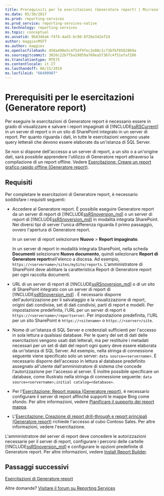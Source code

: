 ```yaml
---
title: Prerequisiti per le esercitazioni (Generatore report) | Microsoft Docs
ms.date: 05/30/2017
ms.prod: reporting-services
ms.prod_service: reporting-services-native
ms.technology: reporting-services
ms.topic: conceptual
ms.assetid: 9b8346a6-f4f4-4ad3-bc98-8f2be342ef2d
author: maggiesMSFT
ms.author: maggies
ms.openlocfilehash: 450a490e5c4f54f9fec2e88c1c73bfbf8502869a
ms.sourcegitcommit: 3026c22b7fba19059a769ea5f367c4f51efaf286
ms.translationtype: MTE75
ms.contentlocale: it-IT
ms.lasthandoff: 06/15/2019
ms.locfileid: "66499987"
---
```

# <a name="prerequisites-for-tutorials-report-builder"></a>Prerequisiti per le esercitazioni (Generatore report)

Per eseguire le esercitazioni di Generatore report è necessario essere in grado di visualizzare e salvare i report impaginati di [!INCLUDE[ssRSCurrent](../includes/ssrscurrent-md.md)] in un server di report o in un sito di SharePoint integrato in un server di report. Per quanto riguarda i dati, in tutte le esercitazioni vengono usate query letterali che devono essere elaborate da un'istanza di SQL Server.  
  
Se non si dispone dell'accesso a un server di report, a un sito o a un'origine dati, sarà possibile apprendere l'utilizzo di Generatore report attraverso la compilazione di un report offline. Vedere [Esercitazione: Creare un report grafico rapido offline &#40;Generatore report&#41;](../reporting-services/report-builder/tutorial-create-a-quick-chart-report-offline-report-builder.md).  

## <a name="requirements"></a>Requisiti

Per completare le esercitazioni di Generatore report, è necessario soddisfare i requisiti seguenti:  
  
-   Accedere al Generatore report. È possibile eseguire Generatore report da un server di report di [!INCLUDE[ssRSnoversion_md](../includes/ssrsnoversion-md.md)] o un server di report di [!INCLUDE[ssRSnoversion_md](../includes/ssrsnoversion-md.md)] in modalità integrata SharePoint. Nei diversi tipi di server l'unica differenza riguarda il primo passaggio, ovvero l'apertura di Generatore report.  
  
    In un server di report selezionare **Nuovo** > **Report impaginato**.
  
    In un server di report in modalità integrata SharePoint, nella scheda **Documenti** selezionare **Nuovo documento**, quindi selezionare **Report di Generatore report**nell'elenco a discesa. Ad esempio, `https://<servername>/sites/mySite/reports`. L'amministratore di SharePoint deve abilitare la caratteristica Report di Generatore report per ogni raccolta documenti.  
  
-   URL di un server di report di [!INCLUDE[ssRSnoversion_md](../includes/ssrsnoversion-md.md)] o di un sito di SharePoint integrato con un server di report di [!INCLUDE[ssRSnoversion_md](../includes/ssrsnoversion-md.md)] . È necessario disporre dell'autorizzazione per il salvataggio e la visualizzazione di report, origini dati condivise, set di dati condivisi, parti di report e modelli. Per impostazione predefinita, l'URL per un server di report è `https://<servername>/reportserver`. Per impostazione predefinita, l'URL per un sito SharePoint è `https://<sitename>` o `https://<server>/site`.  
  
-   Nome di un'istanza di SQL Server e credenziali sufficienti per l'accesso in sola lettura a qualsiasi database. Per le query del set di dati delle esercitazioni vengono usati dati letterali, ma per restituire i metadati necessari per un set di dati del report ogni query deve essere elaborata da un'istanza di SQL Server. Ad esempio, nella stringa di connessione seguente viene specificato solo un server: `data source=<servername>`. È necessario disporre dell'accesso in lettura al database predefinito assegnato all'utente dall'amministratore di sistema che concede l'autorizzazione per l'accesso al server. È inoltre possibile specificare un database, come illustrato nella stringa di connessione seguente: `data source=<servername>;initial catalog=<database>`.  
  
-   Per l'[Esercitazione: Report mappa (Generatore report)](Tutorial:%20Map%20Report%20\(Report%20Builder\).md), è necessario configurare il server di report affinché supporti le mappe Bing come sfondo. Per altre informazioni, vedere [Pianificare il supporto dei report mappa](https://msdn.microsoft.com/5ddc97a7-7ee5-475d-bc49-3b814dce7e19).   

-   L'[Esercitazione: Creazione di report drill-through e report principali (Generatore report)](Tutorial:%20Creating%20Drillthrough%20and%20Main%20Reports%20\(Report%20Builder\).md) richiede l'accesso al cubo Contoso Sales. Per altre informazioni, vedere l'esercitazione. 
  
L'amministratore del server di report deve concedere le autorizzazioni necessarie per il server di report, configurare i percorsi delle cartelle [!INCLUDE[ssRSnoversion_md](../includes/ssrsnoversion-md.md)] e configurare le opzioni predefinite di Generatore report. Per altre informazioni, vedere [Install Report Builder](install-windows/install-report-builder.md).  

## <a name="next-steps"></a>Passaggi successivi

[Esercitazioni di Generatore report](../reporting-services/report-builder-tutorials.md)  

Altre domande? [Visitare il forum su Reporting Services](https://go.microsoft.com/fwlink/?LinkId=620231)
